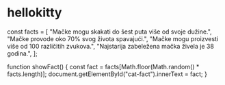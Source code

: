 # hellokitty
const facts = [
    "Mačke mogu skakati do šest puta više od svoje dužine.",
    "Mačke provode oko 70% svog života spavajući.",
    "Mačke mogu proizvesti više od 100 različitih zvukova.",
    "Najstarija zabeležena mačka živela je 38 godina.",
];

function showFact() {
    const fact = facts[Math.floor(Math.random() * facts.length)];
    document.getElementById("cat-fact").innerText = fact;
}


